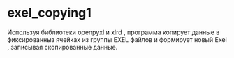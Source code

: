 # exel_copying1

Используя библиотеки openpyxl и xlrd ,  программа копирует данные в фиксированныз ячейках из группы EXEL файлов и формирует новый Exel , записывая скопированные данные. 
